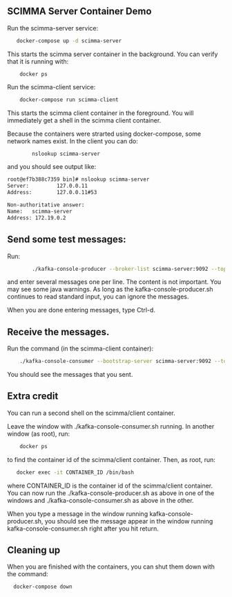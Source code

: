 ## SCIMMA Server Container Demo

Run the scimma-server service:

``` sh
   docker-compose up -d scimma-server
```

This starts the scimma server container in the background. You can verify that it is running
with:

        docker ps
   
Run the scimma-client service:

``` sh
    docker-compose run scimma-client
```

This starts the scimma client container in the foreground. You will immediately get a shell in the scimma
client container.

Because the containers were strarted using docker-compose, some 
network names exist. In the client you can do:

``` sh
        nslookup scimma-server
```

and you should see output like:

``` sh
root@ef7b388c7359 bin]# nslookup scimma-server
Server:         127.0.0.11
Address:        127.0.0.11#53

Non-authoritative answer:
Name:   scimma-server
Address: 172.19.0.2

```

## Send some test messages:

Run:

``` sh
        ./kafka-console-producer --broker-list scimma-server:9092 --topic=test
```

and enter several messages one per line. The content is not important. You may see
some java warnings. As long as the kafka-console-producer.sh continues to read
standard input, you can ignore the messages.

When you are done entering messages, type Ctrl-d.

## Receive the messages.

Run the command (in the scimma-client container):

``` sh
    ./kafka-console-consumer --bootstrap-server scimma-server:9092 --topic=test --from-beginning
```
You should see the messages that you sent.

## Extra credit

You can run a second shell on the scimma/client container.

Leave the window with ./kafka-console-consumer.sh running.
In another window (as root), run:

``` sh
    docker ps
```

to find the container id of the scimma/client container. Then, as root, run:

``` sh
   docker exec -it CONTAINER_ID /bin/bash
```

where CONTAINER_ID is the container id of the scimma/client container. You can now run the ./kafka-console-producer.sh 
as above in one of the windows and ./kafka-console-consumer.sh as above in the other.

When you type a message in the window running kafka-console-producer.sh, you should see the message appear
in the window running kafka-console-consumer.sh right after you hit return.

## Cleaning up

When you are finished with the containers, you can shut them down with the command:

```
  docker-compose down
```
